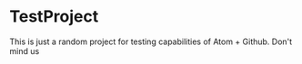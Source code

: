 # TestProject

This is just a random project for testing capabilities of Atom + Github.
Don't mind us
